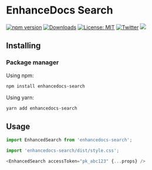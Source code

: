 # EnhanceDocs Search

[![npm version](https://img.shields.io/npm/v/enhancedocs-search.svg)](https://www.npmjs.com/package/enhancedocs-search)
[![Downloads](https://img.shields.io/npm/dm/enhancedocs-search.svg)](https://www.npmjs.com/package/enhancedocs-search)
[![License: MIT](https://img.shields.io/badge/license-Apache--2.0-yellow)](https://www.apache.org/licenses/LICENSE-2.0)
 [![Twitter](https://img.shields.io/twitter/url/https/twitter.com/enhancedocs.svg?style=social&label=Follow%20%40EnhanceDocs)](https://twitter.com/langchainai)
[![](https://dcbadge.vercel.app/api/server/RJCppmZGrk?compact=true&style=flat)](https://discord.gg/RJCppmZGrk)

## Installing

### Package manager

Using npm:

```bash
npm install enhancedocs-search
```

Using yarn:

```bash
yarn add enhancedocs-search
```

## Usage

```js
import EnhancedSearch from 'enhancedocs-search';

import 'enhancedocs-search/dist/style.css';

<EnhancedSearch accessToken="pk_abc123" {...props} />
```
